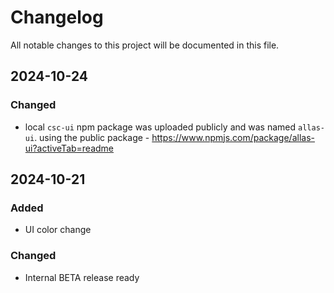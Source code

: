 # Changelog

All notable changes to this project will be documented in this file.


## 2024-10-24

### Changed

-  local `csc-ui` npm package was uploaded publicly and was named `allas-ui`. using the public package - https://www.npmjs.com/package/allas-ui?activeTab=readme

## 2024-10-21

### Added

- UI color change

### Changed

-  Internal BETA release ready
